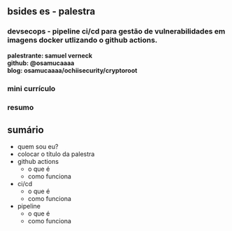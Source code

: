 ## bsides es - palestra
### devsecops - pipeline ci/cd para gestão de vulnerabilidades em imagens docker utlizando o github actions.

<b>palestrante: samuel verneck</b>
</br>
<b>github: @osamucaaaa</b>
</br>
<b>blog: osamucaaaa/ochiisecurity/cryptoroot</b>

### mini currículo

### resumo

## sumário

- quem sou eu?
- colocar o título da palestra
- github actions
  - o que é
  -  como funciona
- ci/cd
  - o que é
  -  como funciona
- pipeline
  - o que é
  -  como funciona


